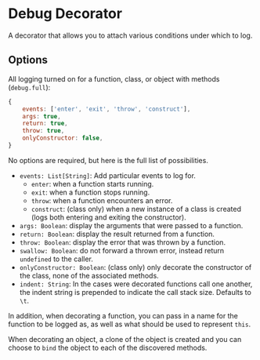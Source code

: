 # Debug Decorator

A decorator that allows you to attach various conditions under which to log.

## Options

All logging turned on for a function, class, or object with methods (`debug.full`):

```js
{
    events: ['enter', 'exit', 'throw', 'construct'],
    args: true,
    return: true,
    throw: true,
    onlyConstructor: false,
}
```

No options are required, but here is the full list of possibilities.

 - `events: List[String]`: Add particular events to log for.
    - `enter`: when a function starts running.
    - `exit`: when a function stops running.
    - `throw`: when a function encounters an error.
    - `construct`: (class only) when a new instance of a class is created (logs both entering and exiting the constructor).
 - `args: Boolean`: display the arguments that were passed to a function.
 - `return: Boolean`: display the result returned from a function.
 - `throw: Boolean`: display the error that was thrown by a function.
 - `swallow: Boolean`: do not forward a thrown error, instead return `undefined` to the caller.
 - `onlyConstructor: Boolean`: (class only) only decorate the constructor of the class, none of the associated methods.
 - `indent: String`: In the cases were decorated functions call one another, the indent string is prepended to indicate the call stack size. Defaults to `\t`.

In addition, when decorating a function, you can pass in a name for the function to be logged as, as well as what should be used to represent `this`.

When decorating an object, a clone of the object is created and you can choose to `bind` the object to each of the discovered methods.
